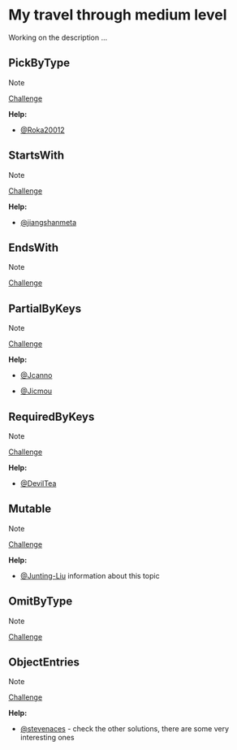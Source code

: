 # My travel through medium level

Working on the description ...

## PickByType

> [!NOTE]
> [Challenge](https://github.com/type-challenges/type-challenges/blob/main/questions/02595-medium-pickbytype/README.md)

**Help:**

- [@Roka20012](https://github.com/type-challenges/type-challenges/issues/2768)

## StartsWith

> [!NOTE]
> [Challenge](https://github.com/type-challenges/type-challenges/blob/main/questions/02688-medium-startswith/README.md)

**Help:**

- [@jiangshanmeta](https://github.com/type-challenges/type-challenges/issues/2690)

## EndsWith

> [!NOTE]
> [Challenge](https://github.com/type-challenges/type-challenges/blob/main/questions/02693-medium-endswith/README.md)

## PartialByKeys

> [!NOTE]
> [Challenge](https://github.com/type-challenges/type-challenges/blob/main/questions/02757-medium-partialbykeys/README.md)

**Help:**

- [@Jcanno](https://github.com/type-challenges/type-challenges/issues/2814)

- [@Jicmou](https://github.com/type-challenges/type-challenges/issues/2814#issuecomment-1534218123)

## RequiredByKeys

> [!NOTE]
> [Challenge](https://github.com/type-challenges/type-challenges/blob/main/questions/02759-medium-requiredbykeys/README.md)

**Help:**

- [@DevilTea](https://github.com/type-challenges/type-challenges/issues/3180)

## Mutable

> [!NOTE]
> [Challenge](https://github.com/type-challenges/type-challenges/blob/main/questions/02793-medium-mutable/README.md)

**Help:**

- [@Junting-Liu](https://github.com/type-challenges/type-challenges/issues/2795) information about this topic

## OmitByType

> [!NOTE]
> [Challenge](https://github.com/type-challenges/type-challenges/blob/main/questions/02852-medium-omitbytype/README.md)

## ObjectEntries

> [!NOTE]
> [Challenge](https://github.com/type-challenges/type-challenges/blob/main/questions/02946-medium-objectentries/README.md)

**Help:**

- [@stevenaces](https://github.com/type-challenges/type-challenges/issues/14052#issuecomment-1586066829) - check the other solutions, there are some very interesting ones

